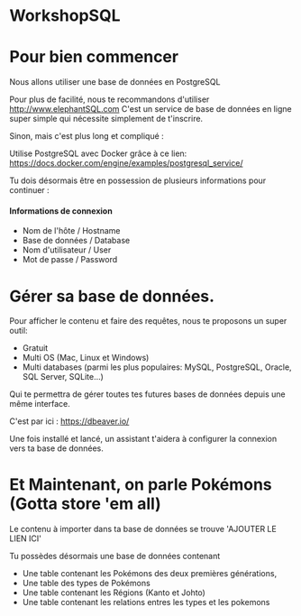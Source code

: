 # WorkshopSQL

# Pour bien commencer

Nous allons utiliser une base de données en PostgreSQL

Pour plus de facilité, nous te recommandons d'utiliser http://www.elephantSQL.com
C'est un service de base de données en ligne super simple qui nécessite simplement de t'inscrire.

Sinon, mais c'est plus long et compliqué :

Utilise PostgreSQL avec Docker grâce à ce lien:
https://docs.docker.com/engine/examples/postgresql_service/

Tu dois désormais être en possession de plusieurs informations pour continuer :

#### Informations de connexion

- Nom de l'hôte / Hostname
- Base de données / Database
- Nom d'utilisateur / User
- Mot de passe / Password

# Gérer sa base de données.

Pour afficher le contenu et faire des requêtes, nous te proposons un super outil:

- Gratuit
- Multi OS (Mac, Linux et Windows)
- Multi databases (parmi les plus populaires: MySQL, PostgreSQL, Oracle, SQL Server, SQLite...)

Qui te permettra de gérer toutes tes futures bases de données depuis une même interface.

C'est par ici : https://dbeaver.io/

Une fois installé et lancé, un assistant t'aidera à configurer la connexion vers ta base de données.

# Et Maintenant, on parle Pokémons (Gotta store 'em all)

Le contenu à importer dans ta base de données se trouve 'AJOUTER LE LIEN ICI'

Tu possèdes désormais une base de données contenant

- Une table contenant les Pokémons des deux premières générations,
- Une table des types de Pokémons
- Une table contenant les Régions (Kanto et Johto)
- Une table contenant les relations entres les types et les pokemons
